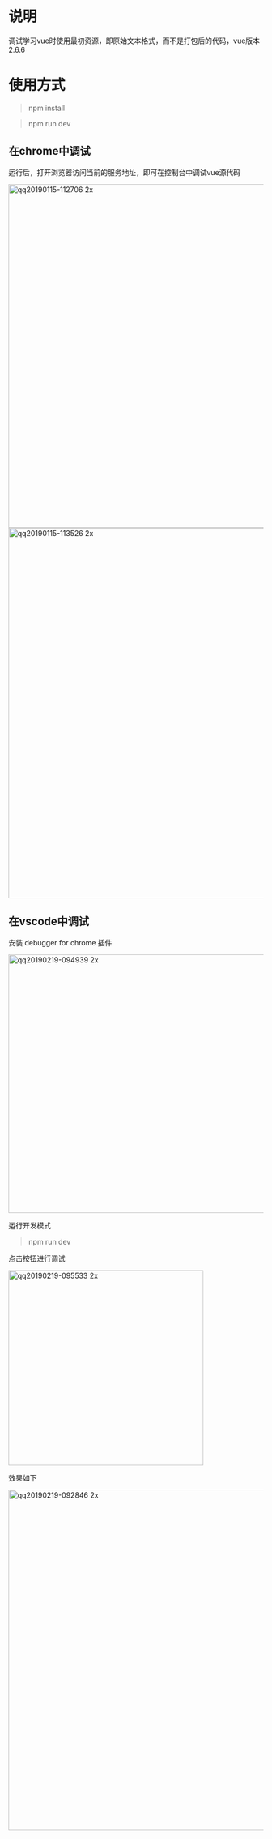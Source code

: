 # 说明
调试学习vue时使用最初资源，即原始文本格式，而不是打包后的代码，vue版本2.6.6



# 使用方式
> npm install

> npm run dev

## 在chrome中调试
运行后，打开浏览器访问当前的服务地址，即可在控制台中调试vue源代码

<img width="678" alt="qq20190115-112706 2x" src="https://user-images.githubusercontent.com/23492006/51156888-88d1a300-18b8-11e9-8d39-074abf517a30.png">

<img width="731" alt="qq20190115-113526 2x" src="https://user-images.githubusercontent.com/23492006/51157215-d4388100-18b9-11e9-8af3-63955372aa97.png">


## 在vscode中调试
安装 debugger for chrome 插件

<img width="510" alt="qq20190219-094939 2x" src="https://user-images.githubusercontent.com/23492006/52984748-b23b9c80-342b-11e9-81a2-87cd231c55c5.png">

运行开发模式
> npm run dev

点击按钮进行调试

<img width="385" alt="qq20190219-095533 2x" src="https://user-images.githubusercontent.com/23492006/52984927-853bb980-342c-11e9-8559-3351c4fe20a7.png">

效果如下

<img width="672" alt="qq20190219-092846 2x" src="https://user-images.githubusercontent.com/23492006/52984725-99cb8200-342b-11e9-9152-379170d28b04.png">

